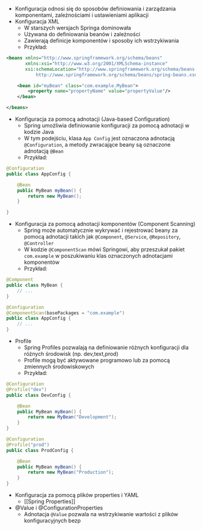 - Konfiguracja odnosi się do sposobów definiowania i zarządzania komponentami, zależnościami i ustawieniami aplikacji
- Konfiguracja XML
	- W starszych wersjach Springa dominowała
	- Używana do definiowania beanów i zależności
	- Zawierają definicje komponentów i sposoby ich wstrzykiwania
	- Przykład:
```xml
<beans xmlns="http://www.springframework.org/schema/beans"
       xmlns:xsi="http://www.w3.org/2001/XMLSchema-instance"
       xsi:schemaLocation="http://www.springframework.org/schema/beans
           http://www.springframework.org/schema/beans/spring-beans.xsd">

    <bean id="myBean" class="com.example.MyBean">
        <property name="propertyName" value="propertyValue"/>
    </bean>

</beans>
```
- Konfiguracja za pomocą adnotacji (Java-based Configuration)
	- Spring umożliwia definiowanie konfiguracji za pomocą adnotacji w kodzie Java
	- W tym podejściu, klasa `App Config` jest oznaczona adnotacją `@Configuration`, a metody zwracające beany są oznaczone adnotacją `@Bean`
	- Przykład:
```java
@Configuration
public class AppConfig {

    @Bean
    public MyBean myBean() {
        return new MyBean();
    }

}

```
- Konfiguracja za pomocą adnotacji komponentów (Component Scanning)
	- Spring może automatycznie wykrywać i rejestrować beany za pomocą adnotacji takich jak `@Component`, `@Service`, `@Repository`, `@Controller`
	- W kodzie `@ComponentScan` mówi Springowi, aby przeszukał pakiet `com.example` w poszukiwaniu klas oznaczonych adnotacjami komponentów
	- Przykład:
```java
@Component
public class MyBean {
    // ...
}

@Configuration
@ComponentScan(basePackages = "com.example")
public class AppConfig {
    // ...
}

```
- Profile
	- Spring Profiles pozwalają na definiowanie różnych konfiguracji dla różnych środowisk (np. dev,text,prod)
	- Profile mogą być aktywowane programowo lub za pomocą zmiennych środowiskowych
	- Przykład:
```java
@Configuration
@Profile("dev")
public class DevConfig {

    @Bean
    public MyBean myBean() {
        return new MyBean("Development");
    }
}

@Configuration
@Profile("prod")
public class ProdConfig {

    @Bean
    public MyBean myBean() {
        return new MyBean("Production");
    }
}
```
- Konfiguracja za pomocą plików properties i YAML
	- [[Spring Properties]]
- @Value i @ConfigurationProperties
	- Adnotacja `@Value` pozwala na wstrzykiwanie wartości z plików konfiguracyjnych bezp